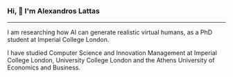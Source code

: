 ### Hi, 👋 I'm Alexandros Lattas
---
I am researching how AI can generate realistic virtual humans, as a PhD student at Imperial College London.

I have studied Computer Science and Innovation Management at Imperial College London, University College London and the Athens University of Economics and Business.

<!--
**lattas/lattas** is a ✨ _special_ ✨ repository because its `README.md` (this file) appears on your GitHub profile.

Here are some ideas to get you started:

- 🔭 I’m currently working on ...
- 🌱 I’m currently learning ...
- 👯 I’m looking to collaborate on ...
- 🤔 I’m looking for help with ...
- 💬 Ask me about ...
- 📫 How to reach me: ...
- 😄 Pronouns: ...
- ⚡ Fun fact: ...
-->
